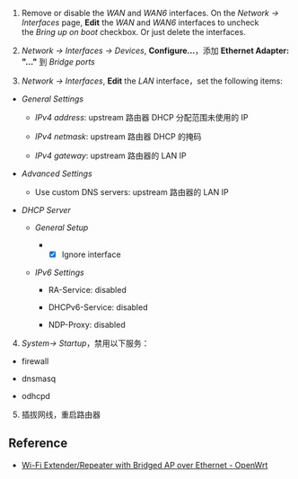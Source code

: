 1. Remove or disable the *WAN* and *WAN6* interfaces. On the *Network → Interfaces* page, **Edit** the *WAN* and *WAN6* interfaces to uncheck the *Bring up on boot* checkbox. Or just delete the interfaces.

2. *Network → Interfaces → Devices*, **Configure...**，添加 **Ethernet Adapter: "..."** 到 *Bridge ports*

3. *Network → Interfaces*, **Edit** the *LAN* interface，set the following items:
* *General Settings*
  
  * *IPv4 address*: upstream 路由器 DHCP 分配范围未使用的 IP
  
  * *IPv4 netmask*: upstream 路由器 DHCP 的掩码
  
  * *IPv4 gateway*: upstream 路由器的 LAN IP

* *Advanced Settings*
  
  * Use custom DNS servers: upstream 路由器的 LAN IP

* *DHCP Server*
  
  * *General Setup*
    
    * - [x] Ignore interface
  
  * *IPv6 Settings*
    
    * RA-Service: disabled
    
    * DHCPv6-Service: disabled
    
    * NDP-Proxy: disabled

4. *System→ Startup*，禁用以下服务：
* firewall

* dnsmasq

* odhcpd

5. 插拔网线，重启路由器

## Reference

* [Wi-Fi Extender/Repeater with Bridged AP over Ethernet - OpenWrt](https://openwrt.org/docs/guide-user/network/wifi/wifiextenders/bridgedap)
